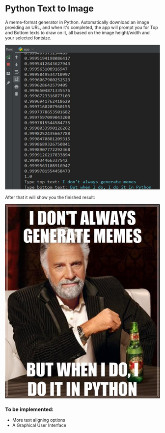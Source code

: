 # Python Text to Image

A meme-format generator in Python. Automatically download an image providing an URL, and when it's completed, the app will prompt you for Top and Bottom texts to draw on it, all based on the image height/width and your selected fontsize.
<p align="center">
  <img src="imgs/meme01.jpg" alt="text to image screen">  
</p>

After that it will show you the finished result:
<p align="center">
  <img src="imgs/meme02.jpg" alt="text to image screen">  
</p>

### To be implemented:
* More text aligning options
* A Graphical User Interface